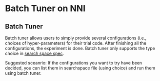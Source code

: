 Batch Tuner on NNI
===

## Batch Tuner

Batch tuner allows users to simply provide several configurations (i.e., choices of hyper-parameters) for their trial code. After finishing all the configurations, the experiment is done. Batch tuner only supports the type choice in [search space spec](../../../../../docs/SearchSpaceSpec.md).

Suggested sceanrio: If the configurations you want to try have been decided, you can list them in searchspace file (using choice) and run them using batch tuner.